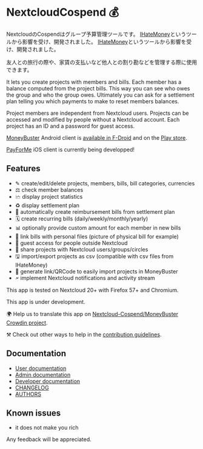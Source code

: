 # NextcloudCospend 💰

NextcloudのCospendはグループ予算管理ツールです。 [IHateMoney](https://github.com/spiral-project/ihatemoney/)というツールから影響を受け、開発されました。 [IHateMoney](https://github.com/spiral-project/ihatemoney/)というツールから影響を受け、開発されました。

友人との旅行の際や、家賃の支払いなど他人との割り勘などを管理する際に使用できます。

It lets you create projects with members and bills. Each member has a balance computed from the project bills. This way you can see who owes the group and who the group owes. Ultimately you can ask for a settlement plan telling you which payments to make to reset members balances.

Project members are independent from Nextcloud users. Projects can be accessed and modified by people without a Nextcloud account. Each project has an ID and a password for guest access.

[MoneyBuster](https://gitlab.com/eneiluj/moneybuster) Android client is [available in F-Droid](https://f-droid.org/packages/net.eneiluj.moneybuster/) and on the [Play store](https://play.google.com/store/apps/details?id=net.eneiluj.moneybuster).

[PayForMe](https://github.com/mayflower/PayForMe) iOS client is currently being developped!

## Features

* ✎ create/edit/delete projects, members, bills, bill categories, currencies
* ⚖ check member balances
* 🗠 display project statistics
* ♻ display settlement plan
* 🎇 automatically create reimbursement bills from settlement plan
* 🗓 create recurring bills (daily/weekly/monthly/yearly)
* 📊 optionally provide custom amount for each member in new bills
* 🔗 link bills with personal files (picture of physical bill for example)
* 👩 guest access for people outside Nextcloud
* 👫 share projects with Nextcloud users/groups/circles
* 🖫 import/export projects as csv (compatible with csv files from IHateMoney)
* 🔗 generate link/QRCode to easily import projects in MoneyBuster
* 🗲 implement Nextcloud notifications and activity stream

This app is tested on Nextcloud 20+ with Firefox 57+ and Chromium.

This app is under development.

🌍 Help us to translate this app on [Nextcloud-Cospend/MoneyBuster Crowdin project](https://crowdin.com/project/moneybuster).

⚒ Check out other ways to help in the [contribution guidelines](https://gitlab.com/eneiluj/cospend-nc/blob/master/CONTRIBUTING.md).

## Documentation

* [User documentation](https://github.com/eneiluj/cospend-nc/blob/master/docs/user.md)
* [Admin documentation](https://github.com/eneiluj/cospend-nc/blob/master/docs/admin.md)
* [Developer documentation](https://github.com/eneiluj/cospend-nc/blob/master/docs/dev.md)
* [CHANGELOG](https://github.com/eneiluj/cospend-nc/blob/master/CHANGELOG.md#change-log)
* [AUTHORS](https://github.com/eneiluj/cospend-nc/blob/master/AUTHORS.md#authors)

## Known issues

* it does not make you rich

Any feedback will be appreciated.
